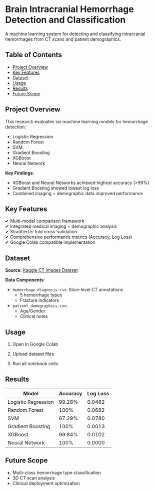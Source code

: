 
# Brain Intracranial Hemorrhage Detection and Classification

A machine learning system for detecting and classifying intracranial hemorrhages from CT scans and patient demographics.

## Table of Contents
- [Project Overview](#project-overview)
- [Key Features](#key-features)
- [Dataset](#dataset)
- [Usage](#usage)
- [Results](#results)
- [Future Scope](#future-scope)

## Project Overview

This research evaluates six machine learning models for hemorrhage detection:
- Logistic Regression
- Random Forest
- SVM
- Gradient Boosting
- XGBoost
- Neural Network

**Key Findings**:
- XGBoost and Neural Networks achieved highest accuracy (>99%)
- Gradient Boosting showed lowest log loss
- Combined imaging + demographic data improved performance

## Key Features

✔ Multi-model comparison framework  
✔ Integrated medical imaging + demographic analysis  
✔ Stratified 5-fold cross-validation  
✔ Comprehensive performance metrics (Accuracy, Log Loss)  
✔ Google Colab compatible implementation  

## Dataset

**Source**: [Kaggle CT Images Dataset](https://www.kaggle.com/datasets/vbookshelf/computed-tomography-ct-images)

**Data Components**:
- `hemorrhage_diagnosis.csv`: Slice-level CT annotations
  - 5 hemorrhage types
  - Fracture indicators
- `patient_demographics.csv`:
  - Age/Gender
  - Clinical notes


## Usage

1. Open in Google Colab

2. Upload dataset files

3. Run all notebook cells

## Results

| Model              | Accuracy | Log Loss |
|--------------------|----------|----------|
| Logistic Regression| 99.28%   | 0.0482   |
| Random Forest      | 100%     | 0.0682   |
| SVM                | 87.29%   | 0.0780   |
| Gradient Boosting  | 100%     | 0.0013   |
| XGBoost            | 99.84%   | 0.0102   |
| Neural Network     | 100%     | 0.0000   |


## Future Scope

- Multi-class hemorrhage type classification
- 3D CT scan analysis
- Clinical deployment optimization
